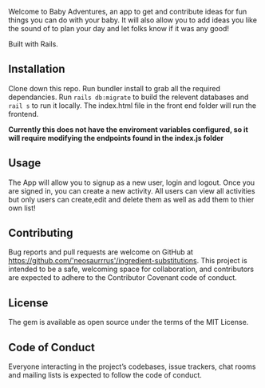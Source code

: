 Welcome to Baby Adventures, an app to get and contribute ideas for fun things you can do with your baby. It will also allow you to add 
ideas you like the sound of to plan your day and let folks know if it was any good!

Built with Rails.

## Installation
Clone down this repo. Run bundler install to grab all the required dependancies. Run `rails db:migrate` to build the relevent databases and `rail s` to run it locally. The index.html file in the front end folder will run the frontend.

**Currently this does not have the enviroment variables configured, so it will require modifying the endpoints found in the index.js folder**

## Usage
The App will allow you to signup as a new user, login and logout. Once you are signed in, you can create a new activity. All users can view all activities but only users can create,edit and delete them as well as add them to thier own list!

## Contributing
Bug reports and pull requests are welcome on GitHub at https://github.com/'neosaurrrus'/ingredient-substitutions. This project is intended to be a safe, welcoming space for collaboration, and contributors are expected to adhere to the Contributor Covenant code of conduct.

## License
The gem is available as open source under the terms of the MIT License.

## Code of Conduct
Everyone interacting in the project’s codebases, issue trackers, chat rooms and mailing lists is expected to follow the code of conduct.
